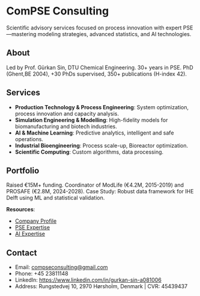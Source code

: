 # ComPSE Consulting

Scientific advisory services focused on process innovation with expert PSE—mastering modeling strategies, advanced 
statistics, and AI technologies.

## About
Led by Prof. Gürkan Sin, DTU Chemical Engineering. 30+ years in PSE. PhD (Ghent,BE 2004), +30 PhDs supervised, 350+ publications (H-index 42).

## Services
- **Production Technology & Process Engineering**: System optimization, process innovation and capacity analysis.
- **Simulation Engineering & Modelling**: High-fidelity models for biomanufacturing and biotech industries.
- **AI & Machine Learning**: Predictive analytics, intelligent and safe operations.
- **Industrial Bioengineering**: Process scale-up, Bioreactor optimization.
- **Scientific Computing**: Custom algorithms, data processing.

## Portfolio
Raised €15M+ funding. Coordinator of ModLife (€4.2M, 2015-2019) and PROSAFE (€2.8M, 2024-2028). Case Study: Robust data framework for IHE Delft using ML and statistical validation.

**Resources**:
- [Company Profile](https://github.com/compse-consulting/tools/blob/main/ComPSE%20consultingDK.pdf)
- [PSE Expertise](https://raw.githubusercontent.com/compse-consulting/compse-tools/main/assets/BusinessCV_PSEExpertise.pdf)
- [AI Expertise](https://github.com/compse-consulting/tools/blob/main/BusinessCV_EmergingTechExpertise.pdf)

## Contact
- Email: compseconsulting@gmail.com
- Phone: +45 23811148
- LinkedIn: https://www.linkedin.com/in/gurkan-sin-a081006
- Address: Rungstedvej 10, 2970 Hørsholm, Denmark | CVR: 45439437
